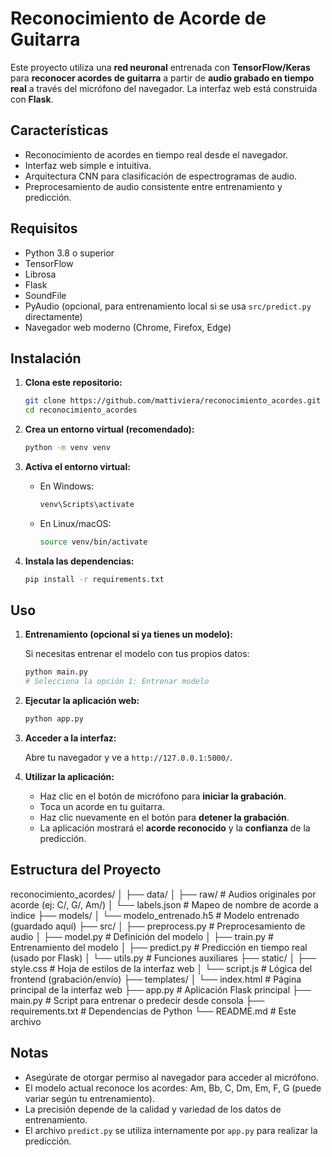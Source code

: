 # Reconocimiento de Acorde de Guitarra

Este proyecto utiliza una **red neuronal** entrenada con **TensorFlow/Keras** para **reconocer acordes de guitarra** a partir de **audio grabado en tiempo real** a través del micrófono del navegador. La interfaz web está construida con **Flask**.

## Características

- Reconocimiento de acordes en tiempo real desde el navegador.
- Interfaz web simple e intuitiva.
- Arquitectura CNN para clasificación de espectrogramas de audio.
- Preprocesamiento de audio consistente entre entrenamiento y predicción.

## Requisitos

- Python 3.8 o superior
- TensorFlow
- Librosa
- Flask
- SoundFile
- PyAudio (opcional, para entrenamiento local si se usa `src/predict.py` directamente)
- Navegador web moderno (Chrome, Firefox, Edge)

## Instalación

1. **Clona este repositorio:**

   ```bash
   git clone https://github.com/mattiviera/reconocimiento_acordes.git
   cd reconocimiento_acordes
   ```

2. **Crea un entorno virtual (recomendado):**

   ```bash
   python -m venv venv
   ```

3. **Activa el entorno virtual:**

   - En Windows:
     ```bash
     venv\Scripts\activate
     ```
   - En Linux/macOS:
     ```bash
     source venv/bin/activate
     ```

4. **Instala las dependencias:**

   ```bash
   pip install -r requirements.txt
   ```

## Uso

1. **Entrenamiento (opcional si ya tienes un modelo):**

   Si necesitas entrenar el modelo con tus propios datos:

   ```bash
   python main.py
   # Selecciona la opción 1: Entrenar modelo
   ```

2. **Ejecutar la aplicación web:**

   ```bash
   python app.py
   ```

3. **Acceder a la interfaz:**

   Abre tu navegador y ve a `http://127.0.0.1:5000/`.

4. **Utilizar la aplicación:**

   - Haz clic en el botón de micrófono para **iniciar la grabación**.
   - Toca un acorde en tu guitarra.
   - Haz clic nuevamente en el botón para **detener la grabación**.
   - La aplicación mostrará el **acorde reconocido** y la **confianza** de la predicción.

## Estructura del Proyecto

reconocimiento_acordes/
│
├── data/
│ ├── raw/ # Audios originales por acorde (ej: C/, G/, Am/)
│ └── labels.json # Mapeo de nombre de acorde a índice
├── models/
│ └── modelo_entrenado.h5 # Modelo entrenado (guardado aquí)
├── src/
│ ├── preprocess.py # Preprocesamiento de audio
│ ├── model.py # Definición del modelo
│ ├── train.py # Entrenamiento del modelo
│ ├── predict.py # Predicción en tiempo real (usado por Flask)
│ └── utils.py # Funciones auxiliares
├── static/
│ ├── style.css # Hoja de estilos de la interfaz web
│ └── script.js # Lógica del frontend (grabación/envío)
├── templates/
│ └── index.html # Página principal de la interfaz web
├── app.py # Aplicación Flask principal
├── main.py # Script para entrenar o predecir desde consola
├── requirements.txt # Dependencias de Python
└── README.md # Este archivo

## Notas

- Asegúrate de otorgar permiso al navegador para acceder al micrófono.
- El modelo actual reconoce los acordes: Am, Bb, C, Dm, Em, F, G (puede variar según tu entrenamiento).
- La precisión depende de la calidad y variedad de los datos de entrenamiento.
- El archivo `predict.py` se utiliza internamente por `app.py` para realizar la predicción.
